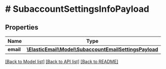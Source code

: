 # # SubaccountSettingsInfoPayload

## Properties

Name | Type | Description | Notes
------------ | ------------- | ------------- | -------------
**email** | [**\ElasticEmail\Model\SubaccountEmailSettingsPayload**](SubaccountEmailSettingsPayload.md) |  | [optional]

[[Back to Model list]](../../README.md#models) [[Back to API list]](../../README.md#endpoints) [[Back to README]](../../README.md)
